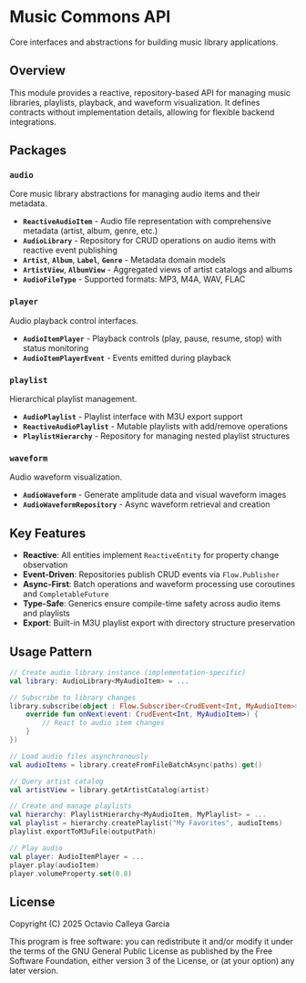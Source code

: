 ﻿# Music Commons API

Core interfaces and abstractions for building music library applications.

## Overview

This module provides a reactive, repository-based API for managing music libraries, playlists, playback, and waveform visualization. It defines contracts without implementation details, allowing for flexible backend integrations.

## Packages

### `audio`
Core music library abstractions for managing audio items and their metadata.

- **`ReactiveAudioItem`** - Audio file representation with comprehensive metadata (artist, album, genre, etc.)
- **`AudioLibrary`** - Repository for CRUD operations on audio items with reactive event publishing
- **`Artist`**, **`Album`**, **`Label`**, **`Genre`** - Metadata domain models
- **`ArtistView`**, **`AlbumView`** - Aggregated views of artist catalogs and albums
- **`AudioFileType`** - Supported formats: MP3, M4A, WAV, FLAC

### `player`
Audio playback control interfaces.

- **`AudioItemPlayer`** - Playback controls (play, pause, resume, stop) with status monitoring
- **`AudioItemPlayerEvent`** - Events emitted during playback

### `playlist`
Hierarchical playlist management.

- **`AudioPlaylist`** - Playlist interface with M3U export support
- **`ReactiveAudioPlaylist`** - Mutable playlists with add/remove operations
- **`PlaylistHierarchy`** - Repository for managing nested playlist structures

### `waveform`
Audio waveform visualization.

- **`AudioWaveform`** - Generate amplitude data and visual waveform images
- **`AudioWaveformRepository`** - Async waveform retrieval and creation

## Key Features

- **Reactive**: All entities implement `ReactiveEntity` for property change observation
- **Event-Driven**: Repositories publish CRUD events via `Flow.Publisher`
- **Async-First**: Batch operations and waveform processing use coroutines and `CompletableFuture`
- **Type-Safe**: Generics ensure compile-time safety across audio items and playlists
- **Export**: Built-in M3U playlist export with directory structure preservation

## Usage Pattern

```kotlin
// Create audio library instance (implementation-specific)
val library: AudioLibrary<MyAudioItem> = ...

// Subscribe to library changes
library.subscribe(object : Flow.Subscriber<CrudEvent<Int, MyAudioItem>> {
    override fun onNext(event: CrudEvent<Int, MyAudioItem>) {
        // React to audio item changes
    }
})

// Load audio files asynchronously
val audioItems = library.createFromFileBatchAsync(paths).get()

// Query artist catalog
val artistView = library.getArtistCatalog(artist)

// Create and manage playlists
val hierarchy: PlaylistHierarchy<MyAudioItem, MyPlaylist> = ...
val playlist = hierarchy.createPlaylist("My Favorites", audioItems)
playlist.exportToM3uFile(outputPath)

// Play audio
val player: AudioItemPlayer = ...
player.play(audioItem)
player.volumeProperty.set(0.8)
```

## License

Copyright (C) 2025 Octavio Calleya Garcia

This program is free software: you can redistribute it and/or modify it under the terms of the GNU General Public License as published by the Free Software Foundation, either version 3 of the License, or (at your option) any later version.
